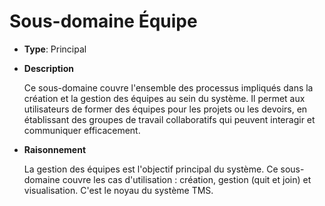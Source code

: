 # Sous-domaine Équipe

- **Type**: Principal


- **Description**

  Ce sous-domaine couvre l'ensemble des processus impliqués dans la création et la gestion des équipes au sein du système. Il permet aux utilisateurs de former des équipes pour les projets ou les devoirs, en établissant des groupes de travail collaboratifs qui peuvent interagir et communiquer efficacement.

- **Raisonnement**

  La gestion des équipes est l'objectif principal du système. Ce sous-domaine couvre les cas d'utilisation : création, gestion (quit et join) et visualisation. C'est le noyau du système TMS.  